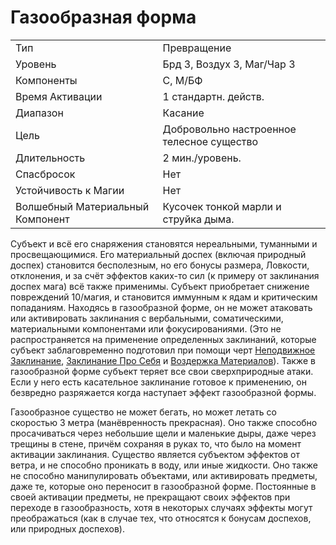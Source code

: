 
# Газообразная форма

| | |
|---|---|
|Тип|Превращение|
|Уровень| Брд 3, Воздух 3, Маг/Чар 3|
|Компоненты| С, М/БФ|
|Время Активации| 1 стандартн. действ.|
|Диапазон| Касание|
|Цель| Добровольно настроенное телесное существо|
|Длительность| 2 мин./уровень.|
|Спасбросок| Нет|
|Устойчивость к Магии| Нет|
|Волшебный Материальный Компонент| Кусочек тонкой марли и струйка дыма.|

Субъект и всё его снаряжения становятся нереальными, туманными и просвещающимися. Его материальный доспех (включая природный доспех) становится бесполезным, но его бонусы размера, Ловкости, отклонения, и за счёт эффектов каких-то сил (к примеру от заклинания доспех мага) всё также применимы. Субъект приобретает снижение повреждений 10/магия, и становится иммунным к ядам и критическим попаданиям. Находясь в газообразной форме, он не может атаковать или активировать заклинания с вербальными, соматическими, материальными компонентами или фокусированиями. (Это не распространяется на применение определенных заклинаний, которые субъект заблаговременно подготовил при помощи черт [Неподвижное Заклинание](/feats/неподвижное-заклинание.md), [Заклинание Про Себя](/feats/заклинание-про-себя.md) и [Воздержка Материалов](/feats/воздержка-материалов.md)). Также в газообразной форме субъект теряет все свои сверхприродные атаки. Если у него есть касательное заклинание готовое к применению, он безвредно разряжается когда наступает эффект газообразной формы. 

Газообразное существо не может бегать, но может летать со скоростью 3 метра (манёвренность прекрасная). Оно также способно просачиваться через небольшие щели и маленькие дыры, даже через трещины в стене, причём сохраняя в руках то, что было на момент активации заклинания. Существо является субъектом эффектов от ветра, и не способно проникать в воду, или иные жидкости. Оно также не способно манипулировать объектами, или активировать предметы, даже те, которые оно переносит в газообразной форме. Постоянные в своей активации предметы, не прекращают своих эффектов при переходе в газообразность, хотя в некоторых случаях эффекты могут преображаться (как в случае тех, что относятся к бонусам доспехов, или природных доспехов).
